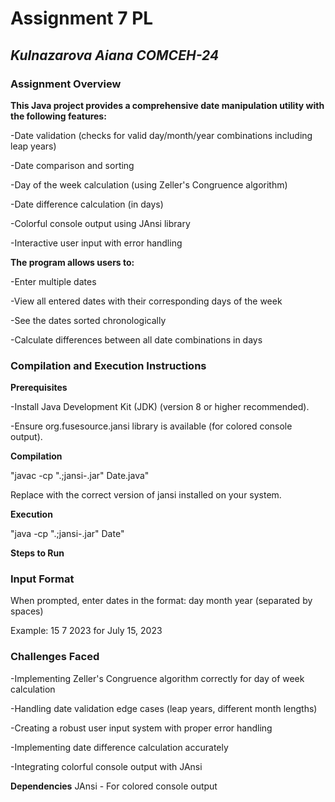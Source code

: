 # Assignment 7 PL
## _Kulnazarova Aiana COMCEH-24_ 
### Assignment Overview

**This Java project provides a comprehensive date manipulation utility with the following features:**

-Date validation (checks for valid day/month/year combinations including leap years)

-Date comparison and sorting

-Day of the week calculation (using Zeller's Congruence algorithm)

-Date difference calculation (in days)

-Colorful console output using JAnsi library

-Interactive user input with error handling

**The program allows users to:**

-Enter multiple dates

-View all entered dates with their corresponding days of the week

-See the dates sorted chronologically

-Calculate differences between all date combinations in days

### Compilation and Execution Instructions

**Prerequisites**

-Install Java Development Kit (JDK) (version 8 or higher recommended).

-Ensure org.fusesource.jansi library is available (for colored console output).

**Compilation**

"javac -cp ".;jansi-<version>.jar" Date.java"

Replace <version> with the correct version of jansi installed on your system.

**Execution**

"java -cp ".;jansi-<version>.jar" Date"

**Steps to Run**

### Input Format

When prompted, enter dates in the format: day month year (separated by spaces)

Example: 15 7 2023 for July 15, 2023

### Challenges Faced
-Implementing Zeller's Congruence algorithm correctly for day of week calculation

-Handling date validation edge cases (leap years, different month lengths)

-Creating a robust user input system with proper error handling

-Implementing date difference calculation accurately

-Integrating colorful console output with JAnsi

**Dependencies**
JAnsi - For colored console output


